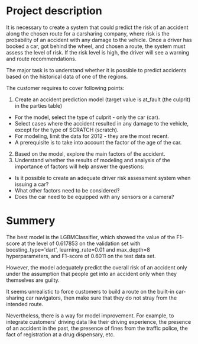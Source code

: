 # Project description
It is necessary to create a system that could predict the risk of an accident along the chosen route for a carsharing company, where risk is the probability of an accident with any damage to the vehicle. Once a driver has booked a car, got behind the wheel, and chosen a route, the system must assess the level of risk. If the risk level is high, the driver will see a warning and route recommendations.

The major task is to understand whether it is possible to predict accidents based on the historical data of one of the regions.

The customer requires to cover following points:

1. Create an accident prediction model (target value is at_fault (the culprit) in the parties table)
  * For the model, select the type of culprit - only the car (car).
  * Select cases where the accident resulted in any damage to the vehicle, except for the type of SCRATCH (scratch).
  * For modeling, limit the data for 2012 - they are the most recent.
  * A prerequisite is to take into account the factor of the age of the car.
2. Based on the model, explore the main factors of the accident.
3. Understand whether the results of modeling and analysis of the importance of factors will help answer the questions:
  * Is it possible to create an adequate driver risk assessment system when issuing a car?
  * What other factors need to be considered?
  * Does the car need to be equipped with any sensors or a camera?

# Summery

The best model is the LGBMClassifier, which showed the value of the F1-score at the level of 0.617853 on the validation set with boosting_type='dart', learning_rate=0.01 and max_depth=8 hyperparameters, and  F1-score of 0.6011 on the test data set.

However, the model adequately predict the overall risk of an accident only under the assumption that people get into an accident only when they themselves are guilty.

It seems unrealistic to force customers to build a route on the built-in car-sharing car navigators, then make sure that they do not stray from the intended route.

Nevertheless, there is a way for model improvement. For example, to integrate customers' driving data like their driving experience, the presence of an accident in the past, the presence of fines from the traffic police, the fact of registration at a drug dispensary, etc.
